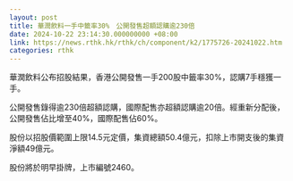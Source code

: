 ```yaml
---
layout: post
title: 華潤飲料一手中籤率30%　公開發售超額認購逾230倍
date: 2024-10-22 23:14:30.000000000 +08:00
link: https://news.rthk.hk/rthk/ch/component/k2/1775726-20241022.htm
categories: rthk
---
```


華潤飲料公布招股結果，香港公開發售一手200股中籤率30%，認購7手穩獲一手。

公開發售錄得逾230倍超額認購，國際配售亦超額認購逾20倍。經重新分配後，公開發售佔比增至40%，國際配售佔60%。

股份以招股價範圍上限14.5元定價，集資總額50.4億元，扣除上市開支後的集資淨額49億元。

股份將於明早掛牌，上市編號2460。

